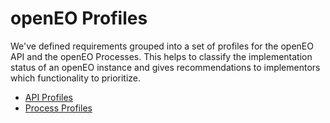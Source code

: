 # openEO Profiles

We've defined requirements grouped into a set of profiles for the openEO API and the openEO Processes. This helps to classify the implementation status of an openEO instance and gives recommendations to implementors which functionality to prioritize.

* [API Profiles](api.md)
* [Process Profiles](processes.md)